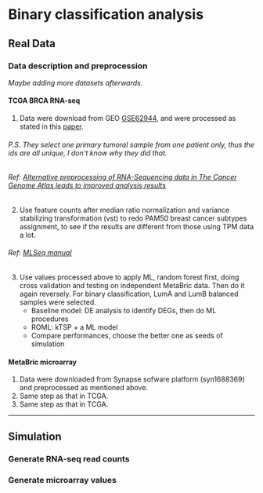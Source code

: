# Binary classification analysis


## Real Data
### Data description and preprocession

_Maybe adding more datasets afterwards._

#### TCGA BRCA RNA-seq

1. Data were download from GEO [GSE62944](https://www.ncbi.nlm.nih.gov/geo/query/acc.cgi?acc=GSE62944), 
and were processed as stated in this [paper](https://www.nature.com/articles/s41598-018-25357-0).

###### P.S. They select one primary tumoral sample from one patient only, thus the ids are all unique, I don't know why they did that.
###### Ref: [Alternative preprocessing of RNA-Sequencing data in The Cancer Genome Atlas leads to improved analysis results](https://academic.oup.com/bioinformatics/article/31/22/3666/240143)

2. Use feature counts after median ratio normalization and variance stabilizing transformation (vst) to redo PAM50 breast cancer subtypes assignment, 
to see if the results are different from those using TPM data a lot.

###### Ref: [MLSeq manual](https://bioconductor.org/packages/release/bioc/vignettes/MLSeq/inst/doc/MLSeq.pdf)

3. Use values processed above to apply ML, random forest first, doing cross validation and testing on independent MetaBric data. Then do it again reversely.
For binary classification, LumA and LumB balanced samples were selected.
    - Baseline model: DE analysis to identify DEGs, then do ML procedures
    - ROML: kTSP + a ML model
    - Compare performances, choose the better one as seeds of simulation
    
#### MetaBric microarray

1. Data were downloaded from Synapse sofware platform (syn1688369) and preprocessed as mentioned above.
2. Same step as that in TCGA.
3. Same step as that in TCGA.


---

## Simulation

### Generate RNA-seq read counts



### Generate microarray values




